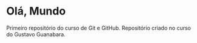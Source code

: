 # Olá, Mundo
 Primeiro repositório do curso de Git e GitHub.
 Repositório criado no curso do Gustavo Guanabara.
